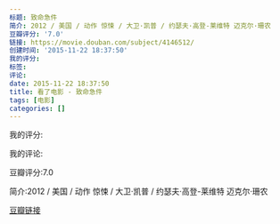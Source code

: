 ```yaml
---
标题: 致命急件
简介: 2012 / 美国 / 动作 惊悚 / 大卫·凯普 / 约瑟夫·高登-莱维特 迈克尔·珊农
豆瓣评分: '7.0'
链接: https://movie.douban.com/subject/4146512/
创建时间: '2015-11-22 18:37:50'
我的评分:
标签:
评论:
date: 2015-11-22 18:37:50
title: 看了电影 - 致命急件
tags: [电影]
categories: []
---
```


我的评分:

我的评论:

豆瓣评分:7.0

简介:2012 / 美国 / 动作 惊悚 / 大卫·凯普 / 约瑟夫·高登-莱维特 迈克尔·珊农

[豆瓣链接](https://movie.douban.com/subject/4146512/)

